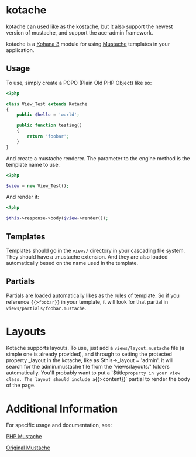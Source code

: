 # kotache
kotache can used like as the kostache, but it also support the newest version of mustache, and support the ace-admin framework.

kotache is a [Kohana 3](https://github.com/kohana/kohana) module for using [Mustache](http://mustache.github.com/) templates in your application.

## Usage

To use, simply create a POPO (Plain Old PHP Object) like so:

```php
<?php

class View_Test extends Kotache
{
	public $hello = 'world';

	public function testing()
	{
		return 'foobar';
	}
}
```

And create a mustache renderer. The parameter to the engine method is the template name to use.

```php
<?php

$view = new View_Test();
```

And render it:

```php
<?php

$this->response->body($view->render());
```

## Templates

Templates should go in the `views/` directory in your cascading file system. They should have a .mustache extension. And they are also loaded automatically besed on the name used in the template.

## Partials

Partials are loaded automatically likes as the rules of template. So if you reference `{{>foobar}}` in your template, it will look for that partial in `views/partials/foobar.mustache`.

# Layouts

Kotache supports layouts. To use, just add a `views/layout.mustache` file (a simple one is already provided), and through to setting the protected property _layout in the kotache, like as $this->_layout = 'admin', it will search for the admin.mustache file from the 'views/layouts/' folders automatically. You'll probably want to put a `$title` property in your view class. The layout should include a `{{>content}}` partial to render the body of the page.

# Additional Information

For specific usage and documentation, see:

[PHP Mustache](http://github.com/bobthecow/mustache.php)

[Original Mustache](http://mustache.github.com/)
